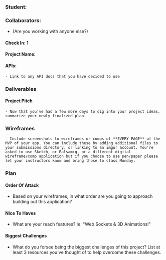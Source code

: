 ### Student:

### Collaborators:
  - (Are you working with anyone else?)

#### Check In: 1

#### Project Name:

#### APIs:
    - Link to any API docs that you have decided to use

### Deliverables

#### Project Pitch
    - Now that you've had a few more days to dig into your project ideas, summarize your newly finalized plan.

### Wireframes
    - Include screenshots to wireframes or comps of **EVERY PAGE** of the MVP of your app. You can include these by adding additional files to your submissions directory, or linking to an imgur account. You're asked to use Sketch, or Balsamiq, or a different digital wireframe/comp application but if you choose to use pen/paper please let your instructors know and bring those to class Monday. 

### Plan

#### Order Of Attack
  - Based on your wireframes, in what order are you going to approach building out this application?

#### Nice To Haves
  - What are your reach features? Ie: "Web Sockets & 3D Animations!"

#### Biggest Challenges
  - What do you forsee being the biggest challenges of this project? List at least 3 resources you've thought of to help overcome these challenges.
